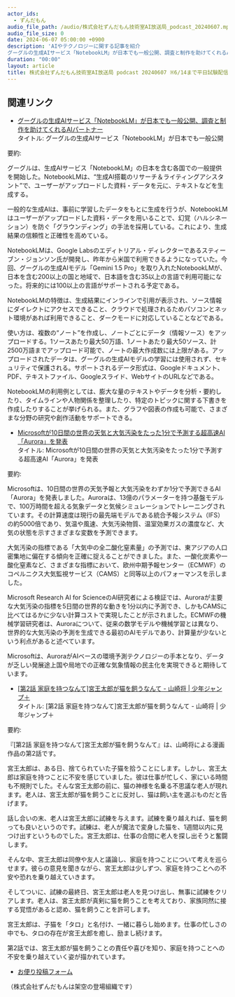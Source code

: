 ```yaml
---
actor_ids:
  - ずんだもん
audio_file_path: /audio/株式会社ずんだもん技術室AI放送局_podcast_20240607.mp3
audio_file_size: 0
date: 2024-06-07 05:00:00 +0900
description: 'AIやテクノロジーに関する記事を紹介  
グーグルの生成AIサービス「NotebookLM」が日本でも一般公開、調査と制作を助けてくれるAIパートナー、Microsoftが10日間の世界の天気と大気汚染をたった1分で予測する超高速AI「Aurora」を発表、[第2話 家庭を持つなんて]宮王太郎が猫を飼うなんて - 山崎将 | 少年ジャンプ＋、'
duration: "00:00"
layout: article
title: 株式会社ずんだもん技術室AI放送局 podcast 20240607 ※6/14まで平日試験配信中
---
```


## 関連リンク


- [グーグルの生成AIサービス「NotebookLM」が日本でも一般公開、調査と制作を助けてくれるAIパートナー](https://k-tai.watch.impress.co.jp/docs/news/1597920.html)  
タイトル: グーグルの生成AIサービス「NotebookLM」が日本でも一般公開

要約: 

グーグルは、生成AIサービス「NotebookLM」の日本を含む各国での一般提供を開始した。NotebookLMは、“生成AI搭載のリサーチ＆ライティングアシスタント”で、ユーザーがアップロードした資料・データを元に、テキストなどを生成する。

一般的な生成AIは、事前に学習したデータをもとに生成を行うが、NotebookLMはユーザーがアップロードした資料・データを用いることで、幻覚（ハルシネーション）を防ぐ「グラウンディング」の手法を採用している。これにより、生成結果の信頼性と正確性を高めている。

NotebookLMは、Google Labsのエディトリアル・ディレクターであるスティーブン・ジョンソン氏が開発し、昨年から米国で利用できるようになっていた。今回、グーグルの生成AIモデル「Gemini 1.5 Pro」を取り入れたNotebookLMが、日本を含む200以上の国と地域で、日本語を含む35以上の言語で利用可能になった。将来的には100以上の言語がサポートされる予定である。

NotebookLMの特徴は、生成結果にインラインで引用が表示され、ソース情報にダイレクトにアクセスできること、クラウドで処理されるためパソコンとネット環境があれば利用できること、ダークモードに対応していることなどである。

使い方は、複数の“ノート”を作成し、ノートごとにデータ（情報ソース）をアップロードする。1ソースあたり最大50万語、1ノートあたり最大50ソース、計2500万語までアップロード可能で、ノートの最大作成数には上限がある。アップロードされたデータは、グーグルの生成AIモデルの学習には使用されず、セキュリティで保護される。サポートされるデータ形式は、Googleドキュメント、PDF、テキストファイル、Googleスライド、WebサイトのURLなどである。

NotebookLMの利用例としては、膨大な量のテキストやデータを分析・要約したり、タイムラインや人物関係を整理したり、特定のトピックに関する下書きを作成したりすることが挙げられる。また、グラフや図表の作成も可能で、さまざまな分野の研究や創作活動をサポートできる。


- [Microsoftが10日間の世界の天気と大気汚染をたった1分で予測する超高速AI「Aurora」を発表](https://gigazine.net/news/20240606-microsoft-ai-predict-air-pollution/)  
タイトル: Microsoftが10日間の世界の天気と大気汚染をたった1分で予測する超高速AI「Aurora」を発表

要約: 

Microsoftは、10日間の世界の天気予報と大気汚染をわずか1分で予測できるAI「Aurora」を発表しました。Auroraは、13億のパラメーターを持つ基盤モデルで、100万時間を超える気象データと気候シミュレーションでトレーニングされています。その計算速度は現行の最先端モデルである統合予報システム（IFS）の約5000倍であり、気温や風速、大気汚染物質、温室効果ガスの濃度など、大気の状態を示すさまざまな変数を予測できます。

大気汚染の指標である「大気中の全二酸化窒素量」の予測では、東アジアの人口密集地に偏在する傾向を正確に捉えることができました。また、一酸化炭素や一酸化窒素など、さまざまな指標において、欧州中期予報センター（ECMWF）のコペルニクス大気監視サービス（CAMS）と同等以上のパフォーマンスを示しました。

Microsoft Research AI for ScienceのAI研究者による検証では、Auroraが主要な大気汚染の指標を5日間の世界的な動きを1分以内に予測でき、しかもCAMSに比べてはるかに少ない計算コストで実現したことが示されました。ECMWFの機械学習研究者は、Auroraについて、従来の数学モデルや機械学習とは異なり、世界的な大気汚染の予測を生成できる最初のAIモデルであり、計算量が少ないという利点があると述べています。

Microsoftは、AuroraがAIベースの環境予測テクノロジーの手本となり、データが乏しい発展途上国や局地での正確な気象情報の民主化を実現できると期待しています。


- [[第2話 家庭を持つなんて]宮王太郎が猫を飼うなんて - 山崎将 | 少年ジャンプ＋](https://shonenjumpplus.com/episode/17106371867628670285)  
タイトル: [第2話 家庭を持つなんて]宮王太郎が猫を飼うなんて - 山崎将 | 少年ジャンプ＋

要約:

『[第2話 家庭を持つなんて]宮王太郎が猫を飼うなんて』は、山崎将による漫画作品の第2話です。

宮王太郎は、ある日、捨てられていた子猫を拾うことにします。しかし、宮王太郎は家庭を持つことに不安を感じていました。彼は仕事が忙しく、家にいる時間も不規則でした。そんな宮王太郎の前に、猫の神様を名乗る不思議な老人が現れます。老人は、宮王太郎が猫を飼うことに反対し、猫は飼い主を選ぶものだと告げます。

話し合いの末、老人は宮王太郎に試練を与えます。試練を乗り越えれば、猫を飼っても良いというのです。試練は、老人が魔法で変身した猫を、1週間以内に見つけ出すというものでした。宮王太郎は、仕事の合間に老人を探し出そうと奮闘します。

そんな中、宮王太郎は同僚や友人と議論し、家庭を持つことについて考えを巡らせます。彼らの意見を聞きながら、宮王太郎は少しずつ、家庭を持つことへの不安や恐れを乗り越えていきます。

そしてついに、試練の最終日、宮王太郎は老人を見つけ出し、無事に試練をクリアします。老人は、宮王太郎が真剣に猫を飼うことを考えており、家族同然に接する覚悟があると認め、猫を飼うことを許可します。

宮王太郎は、子猫を「タロ」と名付け、一緒に暮らし始めます。仕事の忙しさの中でも、タロの存在が宮王太郎を癒し、励まし続けます。

第2話では、宮王太郎が猫を飼うことの責任や喜びを知り、家庭を持つことへの不安を乗り越えていく姿が描かれています。



- [お便り投稿フォーム](https://forms.gle/ffg4JTfqdiqK62qf9)

（株式会社ずんだもんは架空の登場組織です）
